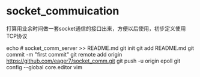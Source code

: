 # socket_commuication
打算用业余时间做一套socket通信的接口出来，方便以后使用，初步定义使用TCP协议

echo # socket_comm_server >> README.md
git init
git add README.md
git commit -m "first commit"
git remote add origin https://github.com/eager7/socket_comm.git
git push -u origin epoll
git config --global core.editor vim
